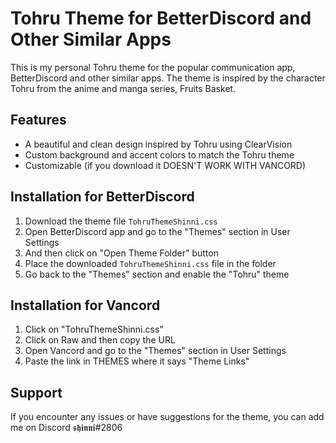# Tohru Theme for BetterDiscord and Other Similar Apps

This is my personal Tohru theme for the popular communication app, BetterDiscord and other similar apps. The theme is inspired by the character Tohru from the anime and manga series, Fruits Basket.

## Features

- A beautiful and clean design inspired by Tohru using ClearVision
- Custom background and accent colors to match the Tohru theme
- Customizable (if you download it DOESN'T WORK WITH VANCORD)

## Installation for BetterDiscord

1. Download the theme file `TohruThemeShinni.css`
2. Open BetterDiscord  app and go to the "Themes" section in User Settings
3. And then click on "Open Theme Folder" button 
4. Place the downloaded `TohruThemeShinni.css` file in the folder
5. Go back to the "Themes" section and enable the "Tohru" theme

## Installation for Vancord

1. Click on "TohruThemeShinni.css"
2. Click on Raw and then copy the URL 
3. Open Vancord and go to the "Themes" section in User Settings
4. Paste the link in THEMES where it says "Theme Links" 

## Support

If you encounter any issues or have suggestions for the theme, you can add me on Discord 𝖘𝖍𝖎𝖓𝖓𝖎#2806
